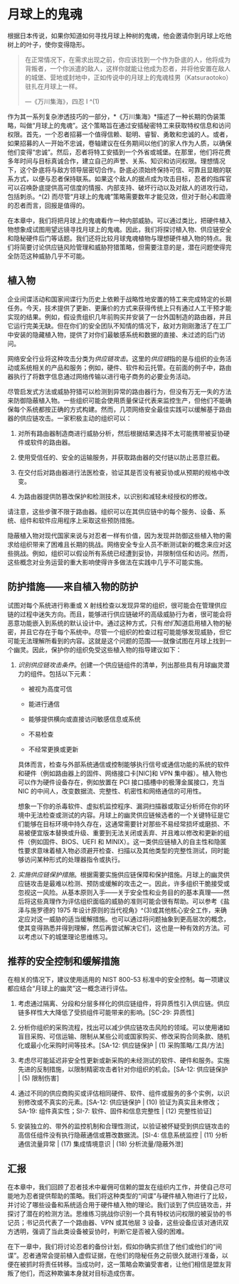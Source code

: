 # 月球上的鬼魂

根据日本传说，如果你知道如何寻找月球上种树的鬼魂，他会邀请你到月球上吃他树上的叶子，使你变得隐形。

> 在正常情况下，在需求出现之前，你应该找到一个作为卧底的人，他将成为背叛者，一个你派遣的敌人，这样你就能让他成为忍者，并将他安置在敌人的城堡、营地或封地中，正如传说中的月球上的鬼魂桂男（Katsuraotoko）驻扎在月球上一样。
> 
> —《万川集海》，四忍 I ^(1)

作为其一系列复杂渗透技巧的一部分，*《万川集海》*描述了一种长期的伪装策略，叫做“月球上的鬼魂”。这个策略旨在通过安插秘密特工来获取特权信息和访问权限。首先，一个忍者招募一个值得信赖、聪明、睿智、勇敢和忠诚的人。或者，如果招募的人一开始不忠诚，卷轴建议在任务期间以他们的家人作为人质，以确保他们变得“忠诚”。然后，忍者将特工安插到一个外省或城堡。在那里，他们将花费多年时间与目标真诚合作，建立自己的声誉、关系、知识和访问权限。理想情况下，这个卧底将与敌方领导层密切合作。卧底必须始终保持可信、可靠且显眼的联系方式，以便与忍者保持联系。如果这个敌人的据点成为攻击目标，忍者的指挥官可以召唤卧底提供高可信度的情报、内部支持、破坏行动以及对敌人的进攻行动，包括刺杀。^(2) 而尽管“月球上的鬼魂”策略需要数年才能见效，但对于耐心和圆滑的忍者而言，回报是值得的。

在本章中，我们将把月球上的鬼魂看作一种内部威胁。可以通过类比，把硬件植入物想象成试图用望远镜寻找月球上的鬼魂。因此，我们将探讨植入物、供应链安全和隐秘硬件后门等话题。我们还将比较月球鬼魂植物与理想硬件植入物的特点。我们将简要讨论供应链风险管理和威胁狩猎策略，但需要注意的是，潜在问题使得完全防范这种威胁几乎不可能。

## 植入物

企业间谍活动和国家间谍行为历史上依赖于战略性地安置的特工来完成特定的长期任务。今天，技术提供了更新、更廉价的方式来获得传统上只有通过人工干预才能实现的结果。例如，假设贵组织几年前购买并安装了一台外国制造的路由器，并且它运行完美无缺。但在你们的安全团队不知情的情况下，敌对方刚刚激活了在工厂中安装的隐藏植入物，提供了对你们最敏感系统和数据的直接、未过滤的后门访问。

网络安全行业将这种攻击分类为*供应链攻击*。这里的*供应链*指的是与组织的业务活动或系统相关的产品和服务；例如，硬件、软件和云托管。在前面的例子中，路由器执行了将数字信息通过网络传输以进行电子商务的必要业务活动。

尽管启发式方法或威胁狩猎可以检测到异常的路由器行为，但没有万无一失的方法来防御隐蔽植入物。一些组织可能会使用质量保证代表来监控生产，但他们不能确保每个系统都按正确的方式构建。然而，几项网络安全最佳实践可以缓解基于路由器的供应链攻击。一家积极主动的组织可以：

1.  对所有路由器制造商进行威胁分析，然后根据结果选择不太可能携带被妥协硬件或软件的路由器。

1.  使用受信任的、安全的运输服务，并获取路由器的交付链以防止恶意拦截。

1.  在交付后对路由器进行法医检查，验证其是否没有被妥协或从预期的规格中改变。

1.  为路由器提供防篡改保护和检测技术，以识别和减轻未经授权的修改。

请注意，这些步骤不限于路由器。组织可以在其供应链中的每个服务、设备、系统、组件和软件应用程序上采取这些预防措施。

隐蔽植入物对现代国家来说与对忍者一样有价值，因为发现并防御这些植入物的需求给组织带来了困难且长期的挑战。网络安全专业人员不断测试新的概念来应对这些挑战。例如，组织可以假设所有系统已经遭到妥协，并限制信任和访问。然而，这些概念对业务运营的重大影响使得许多做法在实践中几乎不可能实施。

## 防护措施——来自植入物的防护

试图对每个系统进行称重或 X 射线检查以发现异常的组织，很可能会在管理供应链的过程中迷失方向。而且，能够进行供应链破坏的高级威胁行为者，很可能会将恶意功能嵌入到系统的默认设计中。通过这种方式，只有*他们*知道启用植入物的秘密，并且它存在于每个系统中。尽管一个组织的检查过程可能能够发现威胁，但它可能无法理解所看到的内容。这就是这个问题的范围——就像试图在月球上找到一个幽灵。因此，保护你的组织免受这些植入物的指导建议如下：

1.  *识别供应链攻击条件*。创建一个供应链组件的清单，列出那些具有月球幽灵潜力的组件。包括以下元素：

    +   被视为高度可信

    +   能进行通信

    +   能够提供横向或直接访问敏感信息或系统

    +   不易检查

    +   不经常更换或更新

    具体而言，检查与外部系统通信或控制能够执行信号或通信功能的系统的软件和硬件（例如路由器上的固件、网络接口卡[NIC]和 VPN 集中器）。植入物也可以作为硬件设备存在，例如放置在 PCI 接口插槽中的极薄金属接口，充当 NIC 的中间人，改变数据流、完整性、机密性和网络通信的可用性。

    想象一下你的杀毒软件、虚拟机监控程序、漏洞扫描器或取证分析师在你的环境中无法检查或测试的内容。月球上的幽灵供应链候选者的一个关键特征是它们能够在目标环境中持久存在，这通常需要针对那些不易经常损坏或磨损、不易被便宜版本替换或升级、重要到无法关闭或丢弃、并且难以修改和更新的组件（例如固件、BIOS、UEFI 和 MINIX）。这一类供应链植入的自主性和隐匿性要求意味着植入物必须避开检查、扫描以及其他类型的完整性测试，同时能够访问某种形式的处理器指令或执行。

1.  *实施供应链保护措施*。根据需要实施供应链保障和保护措施。月球上的幽灵供应链攻击是最难以检测、预防或缓解的攻击之一。因此，许多组织干脆接受或忽视这一风险。从基本原则入手——关于安全性和业务目的的基本真理——然后将这些真理作为评估组织面临的威胁的准则可能会很有帮助。可以参考《盐泽与施罗德的 1975 年设计原则的当代视角》^(3)或其他核心安全工作，来确定应对这一威胁的适当缓解措施。也可以通过将问题抽象到更高层次的概念，使其变得熟悉并得到理解，然后再尝试解决它们，这也是一种有效的方法。可以考虑以下的城堡理论思维练习。

## 推荐的安全控制和缓解措施

在相关的情况下，建议使用适用的 NIST 800-53 标准中的安全控制。每一项建议都应结合“月球上的幽灵”这一概念进行评估。

1.  考虑通过隔离、分段和分层多样化的供应链组件，将异质性引入供应链。供应链多样性大大降低了受损组件可能带来的影响。[SC-29: 异质性]

1.  分析你组织的采购流程，找出可以减少供应链攻击风险的领域。可以使用诸如盲目采购、可信运输、限制从某些公司或国家购买、修改采购合同条款、随机化或最小化采购时间等技术。[SA-12: 供应链保护 | (1) 采购策略/工具/方法]

1.  考虑尽可能延迟非安全性更新或新采购的未经测试的软件、硬件和服务。实施先进的反制措施，以限制精密攻击者针对你组织的机会。[SA-12: 供应链保护 | (5) 限制伤害]

1.  通过不同的供应商购买或评估相同硬件、软件、组件或服务的多个实例，以识别修改或不真实的元素。[SA-12: 供应链保护 | (10) 验证为真实且未修改；SA-19: 组件真实性；SI-7: 软件、固件和信息完整性 | (12) 完整性验证]

1.  安装独立的、带外的监控机制和合理性测试，以验证被怀疑受到供应链攻击的高信任组件没有执行隐蔽通信或篡改数据流。[SI-4: 信息系统监控 | (11) 分析通信流量异常 | (17) 集成情境意识 | (18) 分析流量/隐蔽外泄]

## 汇报

在本章中，我们回顾了忍者技术中雇佣可信赖的盟友在组织内工作，并使自己尽可能地为忍者提供帮助的策略。我们将这种类型的“间谍”与硬件植入物进行了比较，并讨论了哪些设备和系统适合用于硬件植入物的理论。我们谈到了供应链攻击，并探讨了潜在的检测方法。思维练习挑战你识别一个具有特权访问权限的被妥协的书记员；书记员代表了一个路由器、VPN 或其他层 3 设备，这些设备应该对通讯双方透明，强调了当此类设备被妥协时，判断它是否被入侵的困难。

在下一章中，我们将讨论忍者的备份计划，假如你确实抓住了他们或他们的“间谍”。忍者通常会提前植入虚假证据，在他们的隐秘任务之前很久就进行准备，以便在被抓时将责任转移。当成功时，这一策略会欺骗受害者，让他们相信是盟友背叛了他们，而这种欺骗本身就对目标造成伤害。
